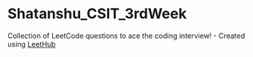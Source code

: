 # Shatanshu_CSIT_3rdWeek
Collection of LeetCode questions to ace the coding interview! - Created using [LeetHub](https://github.com/QasimWani/LeetHub)
